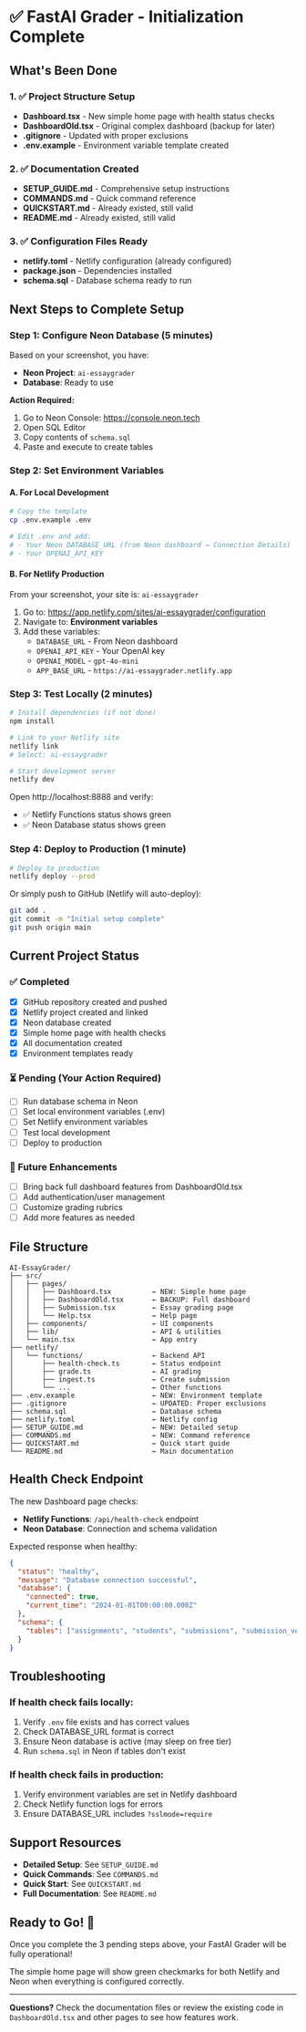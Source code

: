 # ✅ FastAI Grader - Initialization Complete

## What's Been Done

### 1. ✅ Project Structure Setup
- **Dashboard.tsx** - New simple home page with health status checks
- **DashboardOld.tsx** - Original complex dashboard (backup for later)
- **.gitignore** - Updated with proper exclusions
- **.env.example** - Environment variable template created

### 2. ✅ Documentation Created
- **SETUP_GUIDE.md** - Comprehensive setup instructions
- **COMMANDS.md** - Quick command reference
- **QUICKSTART.md** - Already existed, still valid
- **README.md** - Already existed, still valid

### 3. ✅ Configuration Files Ready
- **netlify.toml** - Netlify configuration (already configured)
- **package.json** - Dependencies installed
- **schema.sql** - Database schema ready to run

## Next Steps to Complete Setup

### Step 1: Configure Neon Database (5 minutes)

Based on your screenshot, you have:
- **Neon Project**: `ai-essaygrader`
- **Database**: Ready to use

**Action Required:**
1. Go to Neon Console: https://console.neon.tech
2. Open SQL Editor
3. Copy contents of `schema.sql`
4. Paste and execute to create tables

### Step 2: Set Environment Variables

#### A. For Local Development
```bash
# Copy the template
cp .env.example .env

# Edit .env and add:
# - Your Neon DATABASE_URL (from Neon dashboard → Connection Details)
# - Your OPENAI_API_KEY
```

#### B. For Netlify Production
From your screenshot, your site is: `ai-essaygrader`

1. Go to: https://app.netlify.com/sites/ai-essaygrader/configuration
2. Navigate to: **Environment variables**
3. Add these variables:
   - `DATABASE_URL` - From Neon dashboard
   - `OPENAI_API_KEY` - Your OpenAI key
   - `OPENAI_MODEL` - `gpt-4o-mini`
   - `APP_BASE_URL` - `https://ai-essaygrader.netlify.app`

### Step 3: Test Locally (2 minutes)

```bash
# Install dependencies (if not done)
npm install

# Link to your Netlify site
netlify link
# Select: ai-essaygrader

# Start development server
netlify dev
```

Open http://localhost:8888 and verify:
- ✅ Netlify Functions status shows green
- ✅ Neon Database status shows green

### Step 4: Deploy to Production (1 minute)

```bash
# Deploy to production
netlify deploy --prod
```

Or simply push to GitHub (Netlify will auto-deploy):
```bash
git add .
git commit -m "Initial setup complete"
git push origin main
```

## Current Project Status

### ✅ Completed
- [x] GitHub repository created and pushed
- [x] Netlify project created and linked
- [x] Neon database created
- [x] Simple home page with health checks
- [x] All documentation created
- [x] Environment templates ready

### ⏳ Pending (Your Action Required)
- [ ] Run database schema in Neon
- [ ] Set local environment variables (.env)
- [ ] Set Netlify environment variables
- [ ] Test local development
- [ ] Deploy to production

### 🔮 Future Enhancements
- [ ] Bring back full dashboard features from DashboardOld.tsx
- [ ] Add authentication/user management
- [ ] Customize grading rubrics
- [ ] Add more features as needed

## File Structure

```
AI-EssayGrader/
├── src/
│   ├── pages/
│   │   ├── Dashboard.tsx          ← NEW: Simple home page
│   │   ├── DashboardOld.tsx       ← BACKUP: Full dashboard
│   │   ├── Submission.tsx         ← Essay grading page
│   │   └── Help.tsx               ← Help page
│   ├── components/                ← UI components
│   ├── lib/                       ← API & utilities
│   └── main.tsx                   ← App entry
├── netlify/
│   └── functions/                 ← Backend API
│       ├── health-check.ts        ← Status endpoint
│       ├── grade.ts               ← AI grading
│       ├── ingest.ts              ← Create submission
│       └── ...                    ← Other functions
├── .env.example                   ← NEW: Environment template
├── .gitignore                     ← UPDATED: Proper exclusions
├── schema.sql                     ← Database schema
├── netlify.toml                   ← Netlify config
├── SETUP_GUIDE.md                 ← NEW: Detailed setup
├── COMMANDS.md                    ← NEW: Command reference
├── QUICKSTART.md                  ← Quick start guide
└── README.md                      ← Main documentation
```

## Health Check Endpoint

The new Dashboard page checks:
- **Netlify Functions**: `/api/health-check` endpoint
- **Neon Database**: Connection and schema validation

Expected response when healthy:
```json
{
  "status": "healthy",
  "message": "Database connection successful",
  "database": {
    "connected": true,
    "current_time": "2024-01-01T00:00:00.000Z"
  },
  "schema": {
    "tables": ["assignments", "students", "submissions", "submission_versions"]
  }
}
```

## Troubleshooting

### If health check fails locally:
1. Verify `.env` file exists and has correct values
2. Check DATABASE_URL format is correct
3. Ensure Neon database is active (may sleep on free tier)
4. Run `schema.sql` in Neon if tables don't exist

### If health check fails in production:
1. Verify environment variables are set in Netlify dashboard
2. Check Netlify function logs for errors
3. Ensure DATABASE_URL includes `?sslmode=require`

## Support Resources

- **Detailed Setup**: See `SETUP_GUIDE.md`
- **Quick Commands**: See `COMMANDS.md`
- **Quick Start**: See `QUICKSTART.md`
- **Full Documentation**: See `README.md`

## Ready to Go! 🚀

Once you complete the 3 pending steps above, your FastAI Grader will be fully operational!

The simple home page will show green checkmarks for both Netlify and Neon when everything is configured correctly.

---

**Questions?** Check the documentation files or review the existing code in `DashboardOld.tsx` and other pages to see how features work.
